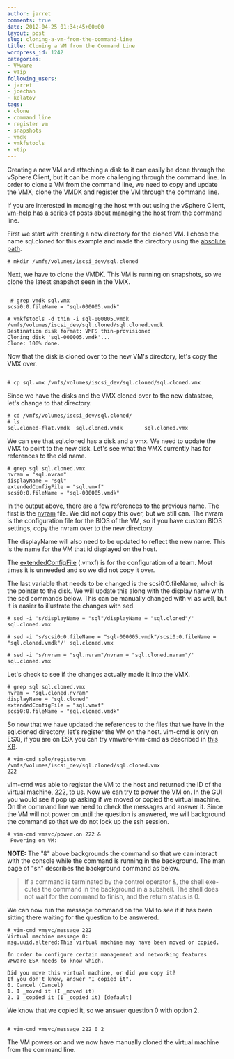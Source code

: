 ```yaml
---
author: jarret
comments: true
date: 2012-04-25 01:34:45+00:00
layout: post
slug: cloning-a-vm-from-the-command-line
title: Cloning a VM from the Command Line
wordpress_id: 1242
categories:
- VMware
- vTip
following_users:
- jarret
- joechan
- kelatov
tags:
- clone
- command line
- register vm
- snapshots
- vmdk
- vmkfstools
- vtip
---
```


Creating a new VM and attaching a disk to it can easily be done through the vSphere Client, but it can be more challenging through the command line. In order to clone a VM from the command line, we need to copy and update the VMX, clone the VMDK and register the VM through the command line.

If you are interested in managing the host with out using the vSphere Client, [vm-help has a series](http://www.vm-help.com/esx40i/manage_without_VI_client_1.php) of posts about managing the host from the command line.

First we start with creating a new directory for the cloned VM. I chose the name sql.cloned for this example and made the directory using the [absolute path](http://en.wikipedia.org/wiki/Path_(computing)).


```
# mkdir /vmfs/volumes/iscsi_dev/sql.cloned
```


Next, we have to clone the VMDK. This VM is running on snapshots, so we clone the latest snapshot seen in the VMX.


```

 # grep vmdk sql.vmx
scsi0:0.fileName = "sql-000005.vmdk"

# vmkfstools -d thin -i sql-000005.vmdk /vmfs/volumes/iscsi_dev/sql.cloned/sql.cloned.vmdk
Destination disk format: VMFS thin-provisioned
Cloning disk 'sql-000005.vmdk'...
Clone: 100% done. 
```


Now that the disk is cloned over to the new VM's directory, let's copy the VMX over.


```

# cp sql.vmx /vmfs/volumes/iscsi_dev/sql.cloned/sql.cloned.vmx

```


Since we have the disks and the VMX cloned over to the new datastore, let's change to that directory.


```
# cd /vmfs/volumes/iscsi_dev/sql.cloned/
# ls
sql.cloned-flat.vmdk  sql.cloned.vmdk       sql.cloned.vmx

```


We can see that sql.cloned has a disk and a vmx. We need to update the VMX to point to the new disk. Let's see what the VMX currently has for references to the old name.


```
# grep sql sql.cloned.vmx
nvram = "sql.nvram"
displayName = "sql"
extendedConfigFile = "sql.vmxf"
scsi0:0.fileName = "sql-000005.vmdk"

```


In the output above, there are a few references to the previous name. The first is the [nvram](http://www.vmware.com/support/ws5/doc/ws_learning_files_in_a_vm.html) file. We did not copy this over, but we still can. The nvram is the configuration file for the BIOS of the VM, so if you have custom BIOS settings, copy the nvram over to the new directory.

The displayName will also need to be updated to reflect the new name. This is the name for the VM that id displayed on the host.

The [extendedConfigFile](http://www.vmware.com/support/ws5/doc/ws_learning_files_in_a_vm.html) (.vmxf) is for the configuration of a team. Most times it is unneeded and so we did not copy it over.

The last variable that needs to be changed is the scsi0:0.fileName, which is the pointer to the disk. We will update this along with the display name with the sed commands below. This can be manually changed with vi as well, but it is easier to illustrate the changes with sed.


```
# sed -i 's/displayName = "sql"/displayName = "sql.cloned"/' sql.cloned.vmx

# sed -i 's/scsi0:0.fileName = "sql-000005.vmdk"/scsi0:0.fileName = "sql.cloned.vmdk"/' sql.cloned.vmx

# sed -i 's/nvram = "sql.nvram"/nvram = "sql.cloned.nvram"/' sql.cloned.vmx

```


Let's check to see if the changes actually made it into the VMX.


```
# grep sql sql.cloned.vmx
nvram = "sql.cloned.nvram"
displayName = "sql.cloned"
extendedConfigFile = "sql.vmxf"
scsi0:0.fileName = "sql.cloned.vmdk"

```


So now that we have updated the references to the files that we have in the sql.cloned directory, let's register the VM on the host. vim-cmd is only on ESXi, if you are on ESX you can try vmware-vim-cmd as described in [this KB](http://kb.vmware.com/kb/1006160).


```
# vim-cmd solo/registervm /vmfs/volumes/iscsi_dev/sql.cloned/sql.cloned.vmx
222

```


vim-cmd was able to register the VM to the host and returned the ID of the virtual machine, 222, to us. Now we can try to power the VM on. In the GUI you would see it pop up asking if we moved or copied the virtual machine. On the command line we need to check the messages and answer it. Since the VM will not power on until the question is answered, we will background the command so that we do not lock up the ssh session.


```
# vim-cmd vmsvc/power.on 222 &
 Powering on VM:
```


**NOTE:** The "&" above backgrounds the command so that we can interact with the console while the command is running in the background. The man page of "sh" describes the background command as below.


> If a command is terminated by the control operator &, the shell exe-
cutes the command in the background in a subshell. The shell does not
wait for the command to finish, and the return status is 0.


We can now run the message command on the VM to see if it has been sitting there waiting for the question to be answered.


```
# vim-cmd vmsvc/message 222
Virtual machine message 0:
msg.uuid.altered:This virtual machine may have been moved or copied.

In order to configure certain management and networking features VMware ESX needs to know which.

Did you move this virtual machine, or did you copy it?
If you don't know, answer "I copied it".
0. Cancel (Cancel)
1. I _moved it (I _moved it)
2. I _copied it (I _copied it) [default]

```


We know that we copied it, so we answer question 0 with option 2.


```

# vim-cmd vmsvc/message 222 0 2
```


The VM powers on and we now have manually cloned the virtual machine from the command line.
